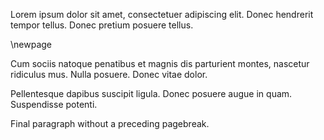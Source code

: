 Lorem ipsum dolor sit amet, consectetuer adipiscing elit. Donec
hendrerit tempor tellus. Donec pretium posuere tellus.

\newpage

Cum sociis natoque penatibus et magnis dis parturient montes,
nascetur ridiculus mus. Nulla posuere. Donec vitae dolor.



Pellentesque dapibus suscipit ligula. Donec posuere augue in
quam. Suspendisse potenti.

Final paragraph without a preceding pagebreak.
